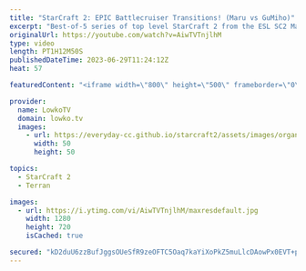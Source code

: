 ```yaml
---
title: "StarCraft 2: EPIC Battlecruiser Transitions! (Maru vs GuMiho)"
excerpt: "Best-of-5 series of top level StarCraft 2 from the ESL SC2 Masters Summer, between Maru (Terran) and GuMiho (Terran).  Serral vs GuMiho (Grand Finals): https://youtu.be/YX4StuIsM_Q  Support my work: https://patreon.com/lowkotv Lowko Merch: https://lowko.shop  My YouTube channels: https://youtube.com/lowkotv"
originalUrl: https://youtube.com/watch?v=AiwTVTnjlhM
type: video
length: PT1H12M50S
publishedDateTime: 2023-06-29T11:24:12Z
heat: 57

featuredContent: "<iframe width=\"800\" height=\"500\" frameborder=\"0\" src=\"https://www.youtube.com/embed/AiwTVTnjlhM\" allow=\"accelerometer; autoplay; encrypted-media; gyroscope; picture-in-picture\" allowfullscreen></iframe>"

provider:
  name: LowkoTV
  domain: lowko.tv
  images:
    - url: https://everyday-cc.github.io/starcraft2/assets/images/organizations/lowko.tv-50x50.jpg
      width: 50
      height: 50

topics:
  - StarCraft 2
  - Terran

images:
  - url: https://i.ytimg.com/vi/AiwTVTnjlhM/maxresdefault.jpg
    width: 1280
    height: 720
    isCached: true

secured: "kD2duU6zzBufJggsOUeSfR9zeOFTC5Oaq7kaYiXoPkZ5muLlcDAowPx0EVT+pWM3eI0VyK1GwR71Do6mnvt2gTbFEdRkHwi0llh3aE4cwXEYGDaFA/qvlQjn1l0MKqA2DJBUKNQVS+iNH2o24nLLkwrUbNkh6YUIrbXnpTlmIvLKihAPgmwuOktQTwyaTB5Yp/8rF8Bgj8TaV647/wXlTxdZAF/aG1eKelv/O4mHYuA7aeDa7yQKC1bsIHSRj6t7Rkx/kk0SShaknHSxWB93v+FNV92L24SqEsabu2vJIxW6YqbcVXBV+KsY9/dz7AetSAFORzZQoX7mw1Z3Z++NKqz5uZlg0GNppPYhfKjoPH83eiri5K/WhaCzhFliRfwI98PffmqI9W7TY9L4ykAQkKuMiKUQZoSMWCgJJL3/cWC0dqFZ/3y6E1cl+2xvuPKf;a3BayVG75N93oOr1t6n0dg=="
---
```


